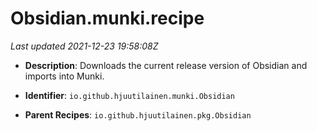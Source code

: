 # Obsidian.munki.recipe

_Last updated 2021-12-23 19:58:08Z_

- **Description**: Downloads the current release version of Obsidian and imports into Munki.

- **Identifier**: `io.github.hjuutilainen.munki.Obsidian`

- **Parent Recipes**: `io.github.hjuutilainen.pkg.Obsidian`